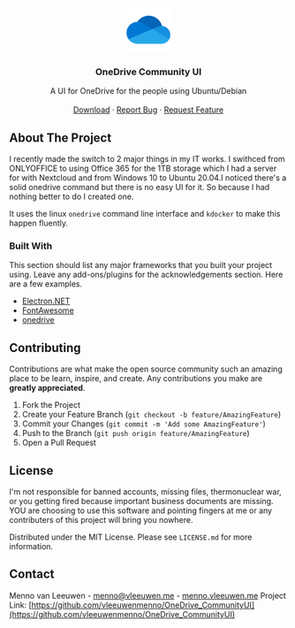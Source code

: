 <!--
*** Thanks for checking out this README Template. If you have a suggestion that would
*** make this better, please fork the repo and create a pull request or simply open
*** an issue with the tag "enhancement".
*** Thanks again! Now go create something AMAZING! :D
-->





<!-- PROJECT SHIELDS -->
<!--
*** I'm using markdown "reference style" links for readability.
*** Reference links are enclosed in brackets [ ] instead of parentheses ( ).
*** See the bottom of this document for the declaration of the reference variables
*** for contributors-url, forks-url, etc. This is an optional, concise syntax you may use.
*** https://www.markdownguide.org/basic-syntax/#reference-style-links
-->
<!-- PROJECT LOGO -->
<br />
<p align="center">
  <a href="https://github.com/vleeuwenmenno/OneDrive_CommunityUI">
    <img src="wwwroot/img/onedrive.png" alt="Logo" width="80" height="80">
  </a>

  <h3 align="center">OneDrive Community UI</h3>

  <p align="center">
    A UI for OneDrive for the people using Ubuntu/Debian
    <br />
    <br />
    <a href="https://github.com/vleeuwenmenno/OneDrive_CommunityUI/releases">Download</a>
    ·
    <a href="https://github.com/vleeuwenmenno/OneDrive_CommunityUI/issues">Report Bug</a>
    ·
    <a href="https://github.com/vleeuwenmenno/OneDrive_CommunityUI/issues">Request Feature</a>
  </p>
</p>


<!-- ABOUT THE PROJECT -->
## About The Project



I recently made the switch to 2 major things in my IT works. I swithced from ONLYOFFICE to using Office 365 for the 1TB storage which I had a server for with Nextcloud and from Windows 10 to Ubuntu 20.04.I noticed there's a solid onedrive command but there is no easy UI for it. So because I had nothing better to do I created one.

It uses the linux `onedrive` command line interface and `kdocker` to make this happen fluently.

### Built With
This section should list any major frameworks that you built your project using. Leave any add-ons/plugins for the acknowledgements section. Here are a few examples.
* [Electron.NET](https://github.com/ElectronNET/Electron.NET)
* [FontAwesome](https://fontawesome.com/)
* [onedrive](https://github.com/skilion/onedrive)


<!-- CONTRIBUTING -->
## Contributing

Contributions are what make the open source community such an amazing place to be learn, inspire, and create. Any contributions you make are **greatly appreciated**.

1. Fork the Project
2. Create your Feature Branch (`git checkout -b feature/AmazingFeature`)
3. Commit your Changes (`git commit -m 'Add some AmazingFeature'`)
4. Push to the Branch (`git push origin feature/AmazingFeature`)
5. Open a Pull Request


<!-- LICENSE -->
## License


I'm not responsible for banned accounts, missing files, thermonuclear war, 
or you getting fired because important business documents are missing.
YOU are choosing to use this software and pointing fingers at me or any
contributers of this project will bring you nowhere.

Distributed under the MIT License. Please see `LICENSE.md` for more information.



<!-- CONTACT -->
## Contact

Menno van Leeuwen - menno@vleeuwen.me - [menno.vleeuwen.me](https://menno.vleeuwen.me)
Project Link: [https://github.com/vleeuwenmenno/OneDrive_CommunityUI](https://github.com/vleeuwenmenno/OneDrive_CommunityUI)

